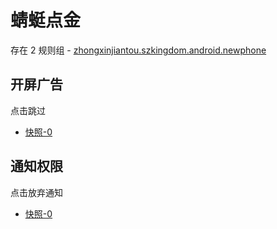 # 蜻蜓点金

存在 2 规则组 - [zhongxinjiantou.szkingdom.android.newphone](/src/apps/zhongxinjiantou.szkingdom.android.newphone.ts)

## 开屏广告

点击跳过

- [快照-0](https://gkd-kit.gitee.io/import/12924454)

## 通知权限

点击放弃通知

- [快照-0](https://gkd-kit.gitee.io/import/12924466)
